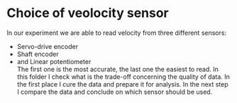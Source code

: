 # Choice of veolocity sensor
In our experiment we are able to read velocity from three different sensors:
* Servo-drive encoder
* Shaft encoder
* and Linear potentiometer\
The first one is the most accurate, the last one the easiest to read.
In this folder I check what is the trade-off concerning the quality of data.
In the first place I cure the data and prepare it for analysis.
In the next step I compare the data and conclude on which sensor should be used.
